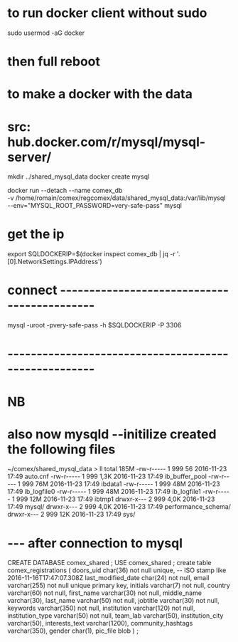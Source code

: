 # to run docker client without sudo
sudo usermod -aG docker
# then full reboot


# to make a docker with the data
# src: hub.docker.com/r/mysql/mysql-server/

mkdir ../shared_mysql_data
docker create mysql

docker run --detach --name comex_db \
           -v /home/romain/comex/regcomex/data/shared_mysql_data:/var/lib/mysql \
           --env="MYSQL_ROOT_PASSWORD=very-safe-pass" mysql


# get the ip
export SQLDOCKERIP=$(docker inspect comex_db | jq -r '.[0].NetworkSettings.IPAddress')

# connect --------------------------------------------
mysql -uroot -pvery-safe-pass -h $SQLDOCKERIP -P 3306
# -----------------------------------------------------


# NB
# also now mysqld --initilize created the following files
~/comex/shared_mysql_data > ll
total 185M
-rw-r----- 1 999   56 2016-11-23 17:49 auto.cnf
-rw-r----- 1 999 1,3K 2016-11-23 17:49 ib_buffer_pool
-rw-r----- 1 999  76M 2016-11-23 17:49 ibdata1
-rw-r----- 1 999  48M 2016-11-23 17:49 ib_logfile0
-rw-r----- 1 999  48M 2016-11-23 17:49 ib_logfile1
-rw-r----- 1 999  12M 2016-11-23 17:49 ibtmp1
drwxr-x--- 2 999 4,0K 2016-11-23 17:49 mysql/
drwxr-x--- 2 999 4,0K 2016-11-23 17:49 performance_schema/
drwxr-x--- 2 999  12K 2016-11-23 17:49 sys/


# --- after connection to mysql
CREATE DATABASE comex_shared ;
USE comex_shared ;
create table comex_registrations (
    doors_uid            char(36) not null unique,
    -- ISO stamp like 2016-11-16T17:47:07.308Z
    last_modified_date   char(24) not null,
    email                varchar(255) not null unique primary key,
    initials             varchar(7) not null,
    country              varchar(60) not null,
    first_name           varchar(30) not null,
    middle_name          varchar(30),
    last_name            varchar(50) not null,
    jobtitle             varchar(30) not null,
    keywords             varchar(350) not null,
    institution          varchar(120) not null,
    institution_type     varchar(50) not null,
    team_lab             varchar(50),
    institution_city     varchar(50),
    interests_text       varchar(1200),
    community_hashtags   varchar(350),
    gender               char(1),
    pic_file             blob
) ;
